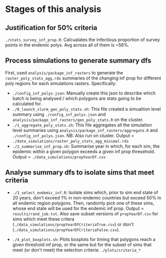 # Stages of this analysis

## Justification for 50% criteria

`./stats_survey_inf_prop.R`: Calcualates the infectious proportion of survey points in the endemic polys. Avg across all of them is ~56%.

## Process simulations to generate summary dfs

First, used `analysis/package_inf_rasters` to generate the `raster_poly_stats_agg.rds` summaries of the changing inf prop for different poly regions for each simulations rasters. Specifically:

- `./config_inf_polys.json`: Manually create this json to describe which batch is being analysed / which polygons are stats going to be calculated for.
- `./0_launch_slurm_gen_poly_stats.sh`: This file created a simualtion level summary using `./config_inf_polys.json` and `analysis/package_inf_rasters/gen_poly_stats.R` on the cluster.
- `./1_aggregate_poly_stats.sh`: This file aggregates all the simulation level summaries using `analysis/package_inf_rasters/aggregate.R` and `./config_inf_polys.json`. NB: Also run on cluster. Output = `./data_simulations/raster_poly_stats_agg_minimal.rds`
- `./2_summarise_inf_prop.sh`: Summarise year in which, for each sim, the epidemic within a given polygon exceeds a given inf prop thresehold. Output = `./data_simulations/propYearDf.csv`

## Analyse summary dfs to isolate sims that meet criteria

- `./3_select_endemic_inf.R`: Isolate sims which, prior to sim end state of 20 years, don't exceed 1% in non-endemic countries but exceed 50% in all endemic region polygons. Then, randomly pick one of these sims, whose end state will be used for the endemic inf prop. Output = `results/rand_job.txt`. Also save subset versions of `propYearDf.csv` for sims which meet these critera (`./data_simulations/propYearDfCriteriaTrue.csv`) or don't (`./data_simulations/propYearDfCriteriaFalse.csv`).

- `./4_plot_boxplots.sh`: Plots boxplots for timing that polygons reach a given threshold inf prop, or the same but for the subset of sims that meet (or don't meet) the selection criteria: `./plots/criteria_*`
